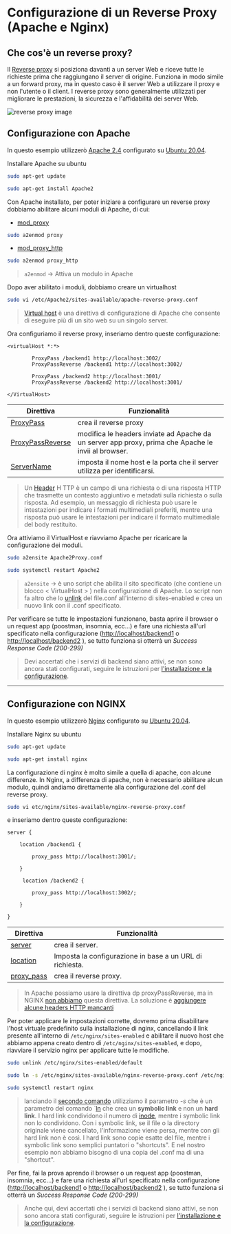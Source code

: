 # Configurazione di un **Reverse Proxy** (Apache e Nginx)

## Che cos'è un reverse proxy?

Il [Reverse proxy](https://httpd.Apache.org/docs/2.4/howto/reverse_proxy.html)  si posiziona davanti a un server Web e riceve tutte le richieste prima che raggiungano il server di origine. Funziona in modo simile a un forward proxy, ma in questo caso è il server Web a utilizzare il proxy e non l'utente o il client. I reverse proxy sono generalmente utilizzati per migliorare le prestazioni, la sicurezza e l'affidabilità dei server Web.

![reverse proxy image](https://www.asustor.com/images/admv2/reverse_proxy/revise_proxy_1)

## Configurazione con **Apache**

In questo esempio utilizzerò [Apache 2.4](https://httpd.Apache.org/download.cgi#Apache24) configurato su [Ubuntu 20.04](https://ubuntu.com/download).

Installare Apache su ubuntu

```sh
sudo apt-get update
```

```sh
sudo apt-get install Apache2
```

 Con Apache installato, per poter iniziare a configurare un reverse proxy dobbiamo abilitare alcuni moduli di Apache, di cui:

- [mod_proxy](https://httpd.Apache.org/docs/2.4/mod/mod_proxy.html)

```sh
sudo a2enmod proxy
```

- [mod_proxy_http](https://httpd.Apache.org/docs/2.4/mod/mod_proxy_http.html)

```sh
sudo a2enmod proxy_http
```

> `a2enmod` → Attiva un modulo in Apache

Dopo aver abilitato i moduli, dobbiamo creare un virtualhost

```sh
sudo vi /etc/Apache2/sites-available/apache-reverse-proxy.conf
```

> [Virtual host](https://httpd.Apache.org/docs/2.4/mod/core.html#virtualhost) è una direttiva di configurazione di Apache che consente di eseguire più di un sito web su un singolo server.

Ora configuriamo il reverse proxy, inseriamo dentro queste configurazione:

``` Apacheconf
<virtualHost *:*>

        ProxyPass /backend1 http://localhost:3002/
        ProxyPassReverse /backend1 http://localhost:3002/

        ProxyPass /backend2 http://localhost:3001/
        ProxyPassReverse /backend2 http://localhost:3001/

</VirtualHost>
```

| Direttiva | Funzionalità |
| ------ | ------ |
| [ProxyPass](https://httpd.Apache.org/docs/2.4/mod/mod_proxy.html#proxypass) |crea il reverse proxy  |
| [ProxyPassReverse](https://httpd.Apache.org/docs/2.4/mod/mod_proxy.html#proxypassreverse) | modifica le headers inviate ad Apache da un server app proxy, prima che Apache le invii al browser.|
|[ServerName](https://httpd.Apache.org/docs/2.4/mod/core.html#servername)| imposta il nome host e la porta che il server utilizza per identificarsi.

> Un [Header](https://developer.mozilla.org/en-US/docs/Glossary/HTTP_header) H  TTP è un campo di una richiesta o di una risposta HTTP che trasmette un contesto aggiuntivo e metadati sulla richiesta o sulla risposta. Ad esempio, un messaggio di richiesta può usare le intestazioni per indicare i formati multimediali preferiti, mentre una risposta può usare le intestazioni per indicare il formato multimediale del body restituito.

Ora attiviamo il VirtualHost e riavviamo Apache per ricaricare la configurazione dei moduli.

```sh
sudo a2ensite Apache2Proxy.conf
```

```sh
sudo systemctl restart Apache2
```

> `a2ensite` → è uno script che abilita il sito specificato (che contiene un blocco < VirtualHost > ) nella configurazione di Apache. Lo script non fa altro che lo [unlink](https://man7.org/linux/man-pages/man2/unlink.2.html#:~:text=DESCRIPTION%20top,is%20made%20available%20for%20reuse.) del file.conf all'interno di sites-enabled e crea un nuovo link con il .conf specificato.

Per verificare se tutte le impostazioni funzionano, basta aprire il browser o un request app (poostman, insomnia, ecc...) e fare una richiesta all'url specificato nella configurazione ([http://localhost/backend1](http://localhost/backend1) o [http://localhost/backend2](http://localhost/backend2) ), se tutto funziona si otterrà un *Success Response Code (200-299)*

>Devi accertati che i servizi di backend siano attivi, se non sono ancora stati configurati, seguire le istruzioni per [l'installazione e la configurazione](/server/README.md).

---

## Configurazione con **NGINX**

In questo esempio utilizzerò [Nginx](https://www.nginx.com/resources/wiki/start/topics/tutorials/install/) configurato su [Ubuntu 20.04](https://ubuntu.com/download).

Installare Nginx su ubuntu

```sh
sudo apt-get update
```

```sh
sudo apt-get install nginx
```

La configurazione di nginx è molto simile a quella di apache, con alcune differenze.
In Nginx, a differenza di apache, non è necessario abilitare alcun modulo, quindi andiamo direttamente alla configurazione del .conf del reverse proxy.

```sh
sudo vi etc/nginx/sites-available/nginx-reverse-proxy.conf
```

e inseriamo dentro queste configurazione:

```nginx
server {

    location /backend1 {

        proxy_pass http://localhost:3001/;

    }

     location /backend2 {

        proxy_pass http://localhost:3002/;

    }

}
```

| Direttiva | Funzionalità |
| ------ | ------ |
| [server](https://nginx.org/en/docs/http/ngx_http_core_module.html#server) |crea il server. |
|[location](https://nginx.org/en/docs/http/ngx_http_core_module.html#location)| Imposta la configurazione in base a un URL di richiesta.
| [proxy_pass](https://nginx.org/en/docs/http/ngx_http_proxy_module.html#proxy_pass) |crea il reverse proxy.  |

>In Apache possiamo usare la direttiva dp proxyPassReverse, ma in NGINX [non abbiamo](https://www.nginx.com/resources/wiki/start/topics/examples/likeapache/) questa direttiva. La soluzione è [aggiungere alcune headers HTTP mancanti](https://nginx.org/en/docs/http/ngx_http_proxy_module.html#proxy_set_header)

Per poter applicare le impostazioni corrette, dovremo prima disabilitare l'host virtuale predefinito sulla installazione di nginx, cancellando il link presente all'interno di `/etc/nginx/sites-enabled` e abilitare il nuovo host che abbiamo appena creato dentro di `/etc/nginx/sites-enabled`, e dopo, riavviare il servizio nginx per applicare tutte le modifiche.

```sh
sudo unlink /etc/nginx/sites-enabled/default
```

```sh
sudo ln -s /etc/nginx/sites-available/nginx-reverse-proxy.conf /etc/nginx/sites-enabled/nginx-reverse-proxy.conf
```

```sh
sudo systemctl restart nginx
```

>lanciando il [secondo comando](https://explainshell.com/explain?cmd=sudo+ln+-s+%2Fetc%2Fnginx%2Fsites-available%2Freverse-proxy.conf+%2Fetc%2Fnginx%2Fsites-enabled%2Freverse-proxy.conf) utilizziamo il parametro *-s* che è un parametro del comando `[ln](https://man7.org/linux/man-pages/man1/ln.1.html) che crea un  **symbolic link** e non un **hard link**. I hard link condividono il numero di [inode](https://it.siteground.com/kb/cose-un-inode/), mentre i  symbolic link non lo condividono. Con i  symbolic link, se il file o la directory originale viene cancellato, l'informazione viene persa, mentre con gli hard link non è così. I hard link sono copie esatte del file, mentre i  symbolic link sono semplici puntatori o "shortcuts". E nel nostro esempio non abbiamo bisogno di una copia del .conf ma di una "shortcut".

Per fine, fai la prova aprendo il browser o un request app (poostman, insomnia, ecc...) e fare una richiesta all'url specificato nella configurazione ([http://localhost/backend1](http://localhost/backend1) o [http://localhost/backend2](http://localhost/backend2) ), se tutto funziona si otterrà un *Success Response Code (200-299)*

>Anche qui, devi accertati che i servizi di backend siano attivi, se non sono ancora stati configurati, seguire le istruzioni per [l'installazione e la configurazione](/server/README.md).
